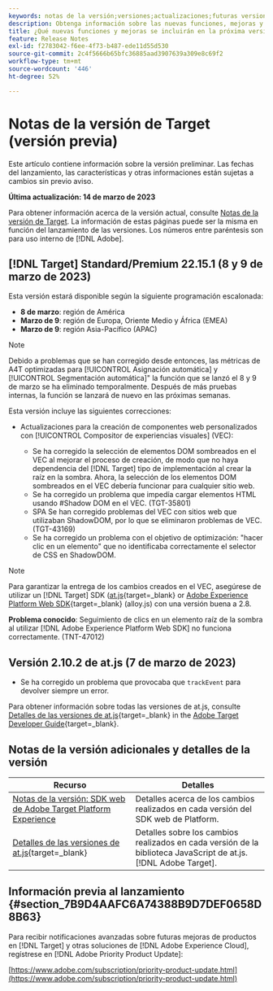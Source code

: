 ```yaml
---
keywords: notas de la versión;versiones;actualizaciones;futuras versiones;mejoras;nuevas funciones;correcciones;actualizaciones;versión preliminar
description: Obtenga información sobre las nuevas funciones, mejoras y correcciones que incluirá la próxima versión de Adobe Target, incluidos el SDK, la API y las bibliotecas de JavaScript.
title: ¿Qué nuevas funciones y mejoras se incluirán en la próxima versión [!DNL Target] ?
feature: Release Notes
exl-id: f2783042-f6ee-4f73-b487-ede11d55d530
source-git-commit: 2c4f5666b65bfc36885aad3907639a309e8c69f2
workflow-type: tm+mt
source-wordcount: '446'
ht-degree: 52%

---
```


# Notas de la versión de Target (versión previa)

Este artículo contiene información sobre la versión preliminar. Las fechas del lanzamiento, las características y otras informaciones están sujetas a cambios sin previo aviso.

**Última actualización: 14 de marzo de 2023**

Para obtener información acerca de la versión actual, consulte [Notas de la versión de Target](release-notes.md). La información de estas páginas puede ser la misma en función del lanzamiento de las versiones. Los números entre paréntesis son para uso interno de [!DNL Adobe].

## [!DNL Target] Standard/Premium 22.15.1 (8 y 9 de marzo de 2023)

Esta versión estará disponible según la siguiente programación escalonada:

* **8 de marzo**: región de América
* **Marzo de 9**: región de Europa, Oriente Medio y África (EMEA)
* **Marzo de 9**: región Asia-Pacífico (APAC)

>[!NOTE]
>
>Debido a problemas que se han corregido desde entonces, las métricas de A4T optimizadas para [!UICONTROL Asignación automática] y [!UICONTROL Segmentación automática]&quot; la función que se lanzó el 8 y 9 de marzo se ha eliminado temporalmente. Después de más pruebas internas, la función se lanzará de nuevo en las próximas semanas.

Esta versión incluye las siguientes correcciones:

* Actualizaciones para la creación de componentes web personalizados con [!UICONTROL Compositor de experiencias visuales] (VEC):

   * Se ha corregido la selección de elementos DOM sombreados en el VEC al mejorar el proceso de creación, de modo que no haya dependencia del [!DNL Target] tipo de implementación al crear la raíz en la sombra. Ahora, la selección de los elementos DOM sombreados en el VEC debería funcionar para cualquier sitio web.
   * Se ha corregido un problema que impedía cargar elementos HTML usando #Shadow DOM en el VEC. (TGT-35801)
   * SPA Se han corregido problemas del VEC con sitios web que utilizaban ShadowDOM, por lo que se eliminaron problemas de VEC. (TGT-43169)
   * Se ha corregido un problema con el objetivo de optimización: &quot;hacer clic en un elemento&quot; que no identificaba correctamente el selector de CSS en ShadowDOM.

>[!NOTE]
>
>Para garantizar la entrega de los cambios creados en el VEC, asegúrese de utilizar un [!DNL Target] SDK ([at.js](https://developer.adobe.com/target/implement/client-side/atjs/target-atjs-versions/){target=_blank} or [Adobe Experience Platform Web SDK](https://experienceleague.adobe.com/docs/experience-platform/edge/release-notes.html){target=_blank} (alloy.js) con una versión buena a 2.8.

**Problema conocido**: Seguimiento de clics en un elemento raíz de la sombra al utilizar [!DNL Adobe Experience Platform Web SDK] no funciona correctamente. (TNT-47012)

## Versión 2.10.2 de at.js (7 de marzo de 2023)

* Se ha corregido un problema que provocaba que `trackEvent` para devolver siempre un error.

Para obtener información sobre todas las versiones de at.js, consulte [Detalles de las versiones de at.js](https://developer.adobe.com/target/implement/client-side/atjs/target-atjs-versions/){target=_blank} in the [Adobe Target Developer Guide](https://developer.adobe.com/target/){target=_blank}.

## Notas de la versión adicionales y detalles de la versión

| Recurso | Detalles |
|--- |--- |
| [Notas de la versión: SDK web de Adobe Target Platform Experience](https://experienceleague.adobe.com/docs/experience-platform/edge/release-notes.html?lang=es) | Detalles acerca de los cambios realizados en cada versión del SDK web de Platform. |
| [Detalles de las versiones de at.js](https://developer.adobe.com/target/implement/client-side/atjs/target-atjs-versions/){target=_blank} | Detalles sobre los cambios realizados en cada versión de la biblioteca JavaScript de at.js. [!DNL Adobe Target]. |


## Información previa al lanzamiento {#section_7B9D4AAFC6A74388B9D7DEF0658D8B63}

Para recibir notificaciones avanzadas sobre futuras mejoras de productos en [!DNL Target] y otras soluciones de [!DNL Adobe Experience Cloud], regístrese en [!DNL Adobe Priority Product Update]:

[https://www.adobe.com/subscription/priority-product-update.html](https://www.adobe.com/subscription/priority-product-update.html)
